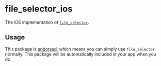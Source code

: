 # file\_selector\_ios

The iOS implementation of [`file_selector`][1].

## Usage

This package is [endorsed][2], which means you can simply use `file_selector`
normally. This package will be automatically included in your app when you do.

[1]: https://pub.dev/packages/file_selector
[2]: https://flutter.dev/docs/development/packages-and-plugins/developing-packages#endorsed-federated-plugin
